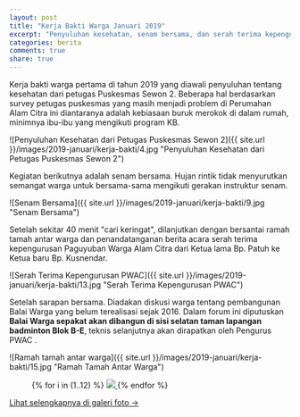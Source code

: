 ```yaml
---
layout: post
title: "Kerja Bakti Warga Januari 2019"
excerpt: "Penyuluhan kesehatan, senam bersama, dan serah terima kepengurusan PWAC"
categories: berita
comments: true
share: true
---
```


Kerja bakti warga pertama di tahun 2019 yang diawali penyuluhan tentang kesehatan dari petugas Puskesmas Sewon 2. Beberapa hal berdasarkan survey petugas puskesmas yang masih menjadi problem di Perumahan Alam Citra ini diantaranya adalah kebiasaan buruk merokok di dalam rumah, minimnya ibu-ibu yang mengikuti program KB.  

![Penyuluhan Kesehatan dari Petugas Puskesmas Sewon 2]({{ site.url }}/images/2019-januari/kerja-bakti/4.jpg "Penyuluhan Kesehatan dari Petugas Puskesmas Sewon 2")

Kegiatan berikutnya adalah senam bersama. Hujan rintik tidak menyurutkan semangat warga untuk bersama-sama mengikuti gerakan instruktur senam.

![Senam Bersama]({{ site.url }}/images/2019-januari/kerja-bakti/9.jpg "Senam Bersama")

Setelah sekitar 40 menit "cari keringat", dilanjutkan dengan bersantai ramah tamah antar warga dan penandatanganan berita acara serah terima kepengurusan Paguyuban Warga Alam Citra dari Ketua lama Bp. Patuh ke Ketua baru Bp. Kusnendar.

![Serah Terima Kepengurusan PWAC]({{ site.url }}/images/2019-januari/kerja-bakti/13.jpg "Serah Terima Kepengurusan PWAC")

Setelah sarapan bersama. Diadakan diskusi warga tentang pembangunan Balai Warga yang belum terealisasi sejak 2016. Dalam forum ini diputuskan **Balai Warga sepakat akan dibangun di sisi selatan taman lapangan badminton Blok B-E**, teknis selanjutnya akan dirapatkan oleh Pengurus PWAC .

![Ramah tamah antar warga]({{ site.url }}/images/2019-januari/kerja-bakti/15.jpg "Ramah Tamah Antar Warga")

<figure class="third">
  {% for i in (1..12) %} <!-- Total 19 -->
    <a class="image-popup" href="{{ site.url }}/images/2019-januari/kerja-bakti/{{ i }}.jpg">
      <img src="{{ site.url }}/images/2019-januari/kerja-bakti/thumb/{{ i }}.jpg">
    </a>
  {% endfor %}
</figure>

<a href="{{ site.url }}/galeri-foto/#2019-01">Lihat selengkapnya di galeri foto &rarr;</a>
